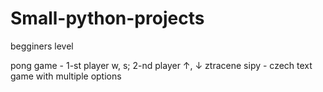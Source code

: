 # Small-python-projects
begginers level

pong game -  1-st player w, s; 2-nd player ↑, ↓ 
ztracene sipy - czech text game with multiple options
